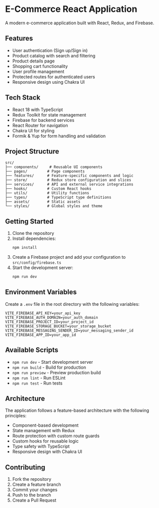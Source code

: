 # E-Commerce React Application

A modern e-commerce application built with React, Redux, and Firebase.

## Features

- User authentication (Sign up/Sign in)
- Product catalog with search and filtering
- Product details page
- Shopping cart functionality
- User profile management
- Protected routes for authenticated users
- Responsive design using Chakra UI

## Tech Stack

- React 18 with TypeScript
- Redux Toolkit for state management
- Firebase for backend services
- React Router for navigation
- Chakra UI for styling
- Formik & Yup for form handling and validation

## Project Structure

```
src/
├── components/     # Reusable UI components
├── pages/         # Page components
├── features/      # Feature-specific components and logic
├── store/         # Redux store configuration and slices
├── services/      # API and external service integrations
├── hooks/         # Custom React hooks
├── utils/         # Utility functions
├── types/         # TypeScript type definitions
├── assets/        # Static assets
└── styles/        # Global styles and theme
```

## Getting Started

1. Clone the repository
2. Install dependencies:
   ```bash
   npm install
   ```
3. Create a Firebase project and add your configuration to `src/config/firebase.ts`
4. Start the development server:
   ```bash
   npm run dev
   ```

## Environment Variables

Create a `.env` file in the root directory with the following variables:

```
VITE_FIREBASE_API_KEY=your_api_key
VITE_FIREBASE_AUTH_DOMAIN=your_auth_domain
VITE_FIREBASE_PROJECT_ID=your_project_id
VITE_FIREBASE_STORAGE_BUCKET=your_storage_bucket
VITE_FIREBASE_MESSAGING_SENDER_ID=your_messaging_sender_id
VITE_FIREBASE_APP_ID=your_app_id
```

## Available Scripts

- `npm run dev` - Start development server
- `npm run build` - Build for production
- `npm run preview` - Preview production build
- `npm run lint` - Run ESLint
- `npm run test` - Run tests

## Architecture

The application follows a feature-based architecture with the following principles:

- Component-based development
- State management with Redux
- Route protection with custom route guards
- Custom hooks for reusable logic
- Type safety with TypeScript
- Responsive design with Chakra UI

## Contributing

1. Fork the repository
2. Create a feature branch
3. Commit your changes
4. Push to the branch
5. Create a Pull Request
